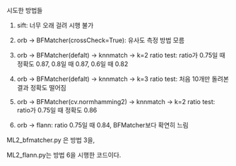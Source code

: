 시도한 방법들

1) sift: 너무 오래 걸려 시행 불가

2) orb -> BFMatcher(crossCheck=True): 유사도 측정 방법 모름

3) orb -> BFMatcher(defalt) -> knnmatch -> k=2 ratio test: ratio가 0.75일 때 정확도 0.87, 0.8일 때 0.87, 0.6일 때 0.82

4) orb -> BFMatcher(defalt) -> knnmatch -> k=3 ratio test: 처음 10개만 돌려본 결과 정확도 떨어짐

5) orb -> BFMatcher(cv.normhamming2) -> knnmatch -> k=2 ratio test: ratio가 0.75일 때 정확도 0.86

6) orb -> flann: ratio 0.75일 때 0.84, BFMatcher보다 확연히 느림

ML2_bfmatcher.py 은 방법 3을, 

ML2_flann.py는 방법 6을 시행한 코드이다.
